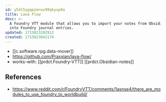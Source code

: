 ```yaml
---
id: y54l5ygqpimrwx99qkyxp9a
title: Lava Flow
desc: >-
  A Foundry VTT module that allows you to import your notes from Obsidian MD
  into Foundry journal entries. 
updated: 1715023282912
created: 1715023042174
---
```


- [[c.software.rpg.data-mover]] 
- https://github.com/Praxxian/lava-flow/
- works-with: [[prdct.Foundry-VTT]] [[prdct.Obsidian-notes]]

## References

- https://www.reddit.com/r/FoundryVTT/comments/1asnse4/there_are_modules_to_use_foundry_to_worldbuild/